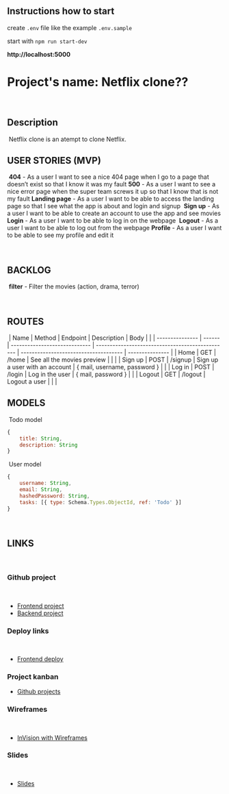 ## Instructions how to start

create `.env` file like the example `.env.sample`

start with `npm run start-dev`

**http://localhost:5000**

# Project's name: Netflix clone??
​
​
## Description
​
Netflix clone is an atempt to clone Netflix.
​
## USER STORIES (MVP)
​
**404** - As a user I want to see a nice 404 page when I go to a page that doesn’t exist so that I know it was my fault
​
**500** - As a user I want to see a nice error page when the super team screws it up so that I know that is not my fault
​
**Landing page** - As a user I want to be able to access the landing page so that I see what the app is about and login and signup
​
**Sign up** - As a user I want to be able to create an account to use the app and see movies
​
**Login** - As a user I want to be able to log in on the webpage 
​
**Logout** - As a user I want to be able to log out from the webpage
​
**Profile** - As a user I want to be able to see my profile and edit it
​

​
## BACKLOG
​
**filter** - Filter the movies (action, drama, terror)

​
​
## ROUTES
​
| Name            | Method | Endpoint                      | Description                                      | Body                                  |        |
| --------------- | ------ | ----------------------------- | ------------------------------------------------ | ------------------------------------- | --------------- |
| Home           | GET    | /home                            | See all the movies preview                             |                                       |                 |
| Sign up    | POST   | /signup                        | Sign up a user with an account                          | { mail, username, password }                                   |              |
| Log in          | POST   | /login                        | Log in the user                                  | { mail, password }                      |            |
| Logout   | GET    | /logout                            | Logout a user                       |                                       |  |
​
​
​
## MODELS
​
Todo model
​
```js
{
    title: String,
    description: String
}
```
​
User model
​
```js
{
    username: String,
    email: String,
    hashedPassword: String,
    tasks: [{ type: Schema.Types.ObjectId, ref: 'Todo' }]
}
```
​
## LINKS
​
### Github project
​
- [Frontend project]()
- [Backend project]()
​
### Deploy links
​
- [Frontend deploy]()
​
### Project kanban
- [Github projects]()
​
### Wireframes 
​
- [InVision with Wireframes]()
​
### Slides
​
- [Slides]()
